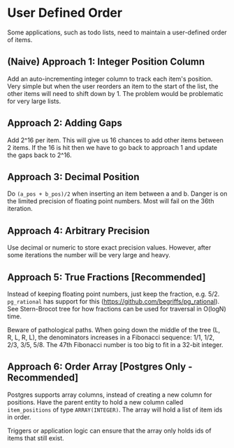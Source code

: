 # User Defined Order

Some applications, such as todo lists, need to maintain a user-defined order of items.

## (Naive) Approach 1: Integer Position Column

Add an auto-incrementing integer column to track each item's position. Very simple but when the user reorders an item to the start of the list, the other items will need to shift down by 1. The problem would be problematic for very large lists.

## Approach 2: Adding Gaps

Add 2^16 per item. This will give us 16 chances to add other items between 2 items. If the 16 is hit then we have to go back to approach 1 and update the gaps back to 2^16.

## Approach 3: Decimal Position

Do `(a_pos + b_pos)/2` when inserting an item between a and b. Danger is on the limited precision of floating point numbers. Most will fail on the 36th iteration.

## Approach 4: Arbitrary Precision

Use decimal or numeric to store exact precision values. However, after some iterations the number will be very large and heavy.

## Approach 5: True Fractions [Recommended]

Instead of keeping floating point numbers, just keep the fraction, e.g. 5/2. `pg_rational` has support for this (https://github.com/begriffs/pg_rational). See Stern-Brocot tree for how fractions can be used for traversal in O(logN) time.

Beware of pathological paths. When going down the middle of the tree (L, R, L, R, L), the denominators increases in a Fibonacci sequence: 1/1, 1/2, 2/3, 3/5, 5/8. The 47th Fibonacci number is too big to fit in a 32-bit integer.

## Approach 6: Order Array [Postgres Only - Recommended]

Postgres supports array columns, instead of creating a new column for positions. Have the parent entity to hold a new column called `item_positions` of type `ARRAY(INTEGER)`. The array will hold a list of item ids in order.

Triggers or application logic can ensure that the array only holds ids of items that still exist.
